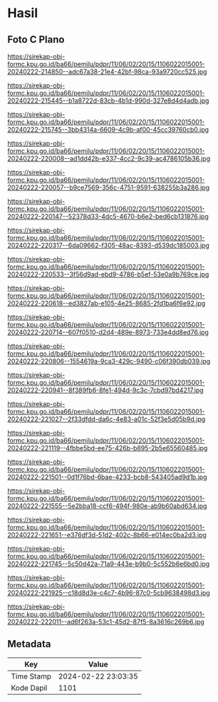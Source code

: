 # Hasil

## Foto C Plano

https://sirekap-obj-formc.kpu.go.id/ba66/pemilu/pdpr/11/06/02/20/15/1106022015001-20240222-214850--adc67a38-21e4-42bf-98ca-93a9720cc525.jpg

https://sirekap-obj-formc.kpu.go.id/ba66/pemilu/pdpr/11/06/02/20/15/1106022015001-20240222-215445--b1a8722d-83cb-4b1d-990d-327e8d4d4adb.jpg

https://sirekap-obj-formc.kpu.go.id/ba66/pemilu/pdpr/11/06/02/20/15/1106022015001-20240222-215745--3bb4314a-6609-4c9b-af00-45cc39760cb0.jpg

https://sirekap-obj-formc.kpu.go.id/ba66/pemilu/pdpr/11/06/02/20/15/1106022015001-20240222-220008--ad1dd42b-e337-4cc2-9c39-ac4786105b36.jpg

https://sirekap-obj-formc.kpu.go.id/ba66/pemilu/pdpr/11/06/02/20/15/1106022015001-20240222-220057--b9ce7569-356c-4751-9591-638255b3a286.jpg

https://sirekap-obj-formc.kpu.go.id/ba66/pemilu/pdpr/11/06/02/20/15/1106022015001-20240222-220147--52378d33-4dc5-4670-b6e2-bed6cb131876.jpg

https://sirekap-obj-formc.kpu.go.id/ba66/pemilu/pdpr/11/06/02/20/15/1106022015001-20240222-220317--6da09662-f305-48ac-8393-d539dc185003.jpg

https://sirekap-obj-formc.kpu.go.id/ba66/pemilu/pdpr/11/06/02/20/15/1106022015001-20240222-220533--3f56d9ad-ebd9-4786-b5ef-53e0a9b769ce.jpg

https://sirekap-obj-formc.kpu.go.id/ba66/pemilu/pdpr/11/06/02/20/15/1106022015001-20240222-220618--ed3827ab-e105-4e25-8685-2fd1ba6f6e92.jpg

https://sirekap-obj-formc.kpu.go.id/ba66/pemilu/pdpr/11/06/02/20/15/1106022015001-20240222-220714--607f0510-d2d4-489e-8973-733e4dd8ed76.jpg

https://sirekap-obj-formc.kpu.go.id/ba66/pemilu/pdpr/11/06/02/20/15/1106022015001-20240222-220806--1554619a-9ca3-429c-9490-c06f390db039.jpg

https://sirekap-obj-formc.kpu.go.id/ba66/pemilu/pdpr/11/06/02/20/15/1106022015001-20240222-220941--8f389fb6-8fe1-494d-9c3c-7cbd97bd4217.jpg

https://sirekap-obj-formc.kpu.go.id/ba66/pemilu/pdpr/11/06/02/20/15/1106022015001-20240222-221027--2f33dfdd-da6c-4e83-a01c-52f3e5d05b9d.jpg

https://sirekap-obj-formc.kpu.go.id/ba66/pemilu/pdpr/11/06/02/20/15/1106022015001-20240222-221119--4fbbe5bd-ee75-426b-b895-2b5e65560485.jpg

https://sirekap-obj-formc.kpu.go.id/ba66/pemilu/pdpr/11/06/02/20/15/1106022015001-20240222-221501--0d1f76bd-6bae-4233-bcb8-543405ad9d1b.jpg

https://sirekap-obj-formc.kpu.go.id/ba66/pemilu/pdpr/11/06/02/20/15/1106022015001-20240222-221555--5e2bba18-ccf6-494f-980e-ab9b60abd634.jpg

https://sirekap-obj-formc.kpu.go.id/ba66/pemilu/pdpr/11/06/02/20/15/1106022015001-20240222-221651--e376df3d-51d2-402c-8b66-e014ec0ba2d3.jpg

https://sirekap-obj-formc.kpu.go.id/ba66/pemilu/pdpr/11/06/02/20/15/1106022015001-20240222-221745--5c50d42a-71a9-443e-b9b0-5c552b6e6bd0.jpg

https://sirekap-obj-formc.kpu.go.id/ba66/pemilu/pdpr/11/06/02/20/15/1106022015001-20240222-221925--c18d8d3e-c4c7-4b96-87c0-5cb9638498d3.jpg

https://sirekap-obj-formc.kpu.go.id/ba66/pemilu/pdpr/11/06/02/20/15/1106022015001-20240222-222011--ad6f263a-53c1-45d2-87f5-8a3616c269b6.jpg


## Metadata

| Key        | Value               |
| ---------- | ------------------- |
| Time Stamp | 2024-02-22 23:03:35 |
| Kode Dapil | 1101                |



